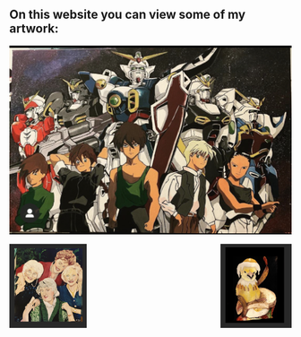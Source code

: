 ## On this website you can view some of my artwork:  

![Gundam](Gundam.jpg) 

<img src="Images/GG.png"
     alt="Golden Girls"
     style="float: left; height: 150px;" />
     
<img src="Images/BCW.png"
     alt="BCW"
     style="float: right; height: 150px;" />



